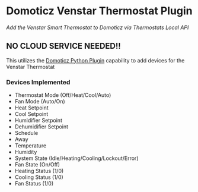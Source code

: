 # Domoticz Venstar Thermostat Plugin
*Add the Venstar Smart Thermostat to Domoticz via Thermostats Local API*

## NO CLOUD SERVICE NEEDED!!

This utilizes the [Domoticz Python Plugin](https://www.domoticz.com/wiki/Developing_a_Python_plugin) capability to add devices for the Venstar Thermostat

### Devices Implemented
- Thermostat Mode (Off/Heat/Cool/Auto)
- Fan Mode (Auto/On)
- Heat Setpoint
- Cool Setpoint
- Humidifier Setpoint
- Dehumidifier Setpoint
- Schedule
- Away
- Temperature
- Humidity
- System State  (Idle/Heating/Cooling/Lockout/Error)
- Fan State (On/Off)
- Heating Status (1/0)
- Cooling Status (1/0)
- Fan Status (1/0)
